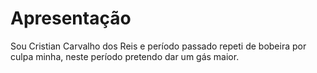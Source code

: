 <!-- RESPOSTA.md -->

# Apresentação

Sou Cristian Carvalho dos Reis e período passado repeti de bobeira por culpa minha, neste período pretendo dar um gás maior. 
